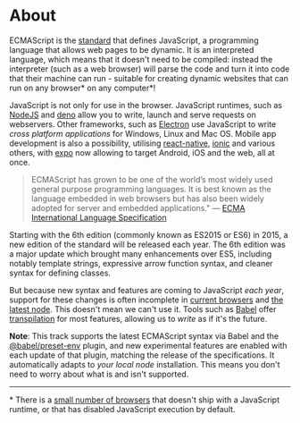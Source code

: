 # About

ECMAScript is the [standard][web-ecma] that defines JavaScript, a programming
language that allows web pages to be dynamic. It is an interpreted language,
which means that it doesn't need to be compiled: instead the
interpreter (such as a web browser) will parse the code and turn it into code that
their machine can run - suitable for creating dynamic websites that can run on
any browser\* on any computer\*!

JavaScript is not only for use in the browser. JavaScript runtimes, such as
[NodeJS][web-nodejs] and [deno][web-deno] allow you to write, launch and
serve requests on webservers. Other frameworks, such as [Electron][web-electron]
use JavaScript to write _cross platform applications_ for Windows, Linux and
Mac OS. Mobile app development is also a possibility, utilising [react-native][web-react-native],
[ionic][web-ionic] and various others, with [expo][web-expo] now allowing to
target Android, iOS and the web, all at once.

> ECMAScript has grown to be one of the world’s most widely used general purpose
> programming languages. It is best known as the language embedded in web
> browsers but has also been widely adopted for server and embedded
> applications."
> — [ECMA International Language Specification][web-ecma-2019]

Starting with the 6th edition (commonly known as ES2015 or ES6) in 2015, a new
edition of the standard will be released each year. The 6th edition was a major
update which brought many enhancements over ES5, including notably template
strings, expressive arrow function syntax, and cleaner syntax for defining
classes.

But because new syntax and features are coming to JavaScript _each year_,
support for these changes is often incomplete in [current browsers][web-compat-browsers]
and [the latest node][web-compat-node]. This doesn't mean we can't use it. Tools
such as [Babel][web-babel] offer [transpilation][wiki-transpilation] for most
features, allowing us to _write_ as if it's the future.

**Note**: This track supports the latest ECMAScript syntax via Babel and the
[@babel/preset-env][web-babel-preset-env] plugin, and new experimental features
are enabled with each update of that plugin, matching the release of the
specifications. It automatically adapts to _your local node_ installation. This
means you don't need to worry about what is and isn't supported.

---

\* There is a [small number of browsers][wiki-javascript-support] that doesn't
ship with a JavaScript runtime, or that has disabled JavaScript execution by
default.

[wiki-javascript-support]: https://en.wikipedia.org/wiki/Comparison_of_web_browsers#JavaScript_support
[wiki-transpilation]: https://en.wikipedia.org/wiki/Source-to-source_compiler
[web-ecma]: https://www.ecma-international.org/publications/standards/Standard.htm
[web-ecma-2019]: (http://www.ecma-international.org/ecma-262/6.0/index.html#sec-ecmascript-overview)
[web-nodejs]: https://nodejs.org/en/
[web-deno]: https://deno.land/
[web-electron]: https://electronjs.org/
[web-react-native]: https://facebook.github.io/react-native/
[web-expo]: https://expo.io/
[web-ionic]: https://ionicframework.com/
[web-compat-browsers]: https://kangax.github.io/compat-table/esnext/
[web-compat-node]: https://node.green/#ESNEXT
[web-babel]: https://babeljs.io/
[web-babel-preset-env]: https://babeljs.io/docs/plugins/preset-env/
